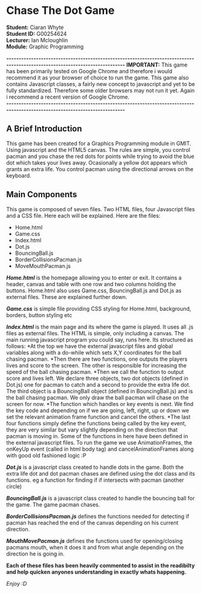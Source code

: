# Chase The Dot Game

**Student:** Ciaran Whyte </br>
**Student ID:** G00254624 </br>
**Lecturer:** Ian Mcloughlin </br>
**Module:** Graphic Programming </br>

**----------------------------------------------------------------------------------------------------------------------------**
**IMPORTANT:** This game has been primarily tested on Google Chrome and therefore i would recommend it as your browser of choice to run the game. This game also contains Javascript classes, a fairly new concept to javascript and yet to be fully standardized. Therefore some older browsers may not run it yet. Again i recommend a recent version of Google Chrome.</br>
**----------------------------------------------------------------------------------------------------------------------------**

## A Brief Introduction

This game has been created for a Graphics Programming module in GMIT. Using javascript and the HTML5 canvas. The rules are simple,
you control pacman and you chase the red dots for points while trying to avoid the blue dot which takes your lives away. Ocasionally
a yellow dot appears which grants an extra life. You control pacman using the directional arrows on the keyboard.

## Main Components

This game is composed of seven files. Two HTML files, four Javascript files and a CSS file. Here each will be explained. Here are the files:

* Home.html
* Game.css
* Index.html
* Dot.js
* BouncingBall.js
* BorderCollisionsPacman.js
* MoveMouthPacman.js

_**Home.html**_ is the homepage allowing you to enter or exit. It contains a header, canvas and table with one row and two columns holding the buttons. Home.html also uses Game.css, BouncingBall.js and Dot.js as external files. These are explained further down.

_**Game.css**_ is simple file providing CSS styling for Home.html, background, borders, button styling etc

_**Index.html**_ is the main page and its where the game is played. It uses all .js files as external files. The HTML is simple, only including a canvas. The main running javascript program you could say, runs here. Its structured as follows: 
*At the top we have the external javascript files and global variables along with a do-while which sets X,Y coordinates for the ball chasing pacman.
*Then there are two functions, one outputs the players lives and score to the screen. The other is responsible for increasing the speed of the ball chasing pacman.
*Then we call the function to output score and lives left. We declare three objects, two dot objects (defined in Dot.js) one for pacman to catch and a second to provide the extra life dot. The third object is a BouncingBall object (defined in BouncingBall.js) and is the ball chasing pacman. We only draw the ball pacman will chase on the screen for now. 
*The function which handles or key events is next. We find the key code and depending on if we are going, left, right, up or down we set the relevant animation frame function and cancel the others.
*The last four functions simply define the functions being called by the key event, they are very similar but vary slightly depending on the direction that pacman is moving in. Some of the functions in here have been defined in the external javascript files. To run the game we use AnimationFrames, the onKeyUp event (called in html body tag) and cancelAnimationFrames along with good old fashioned logic :P 

_**Dot.js**_ is a javascript class created to handle dots in the game. Both the extra life dot and dot pacman chases are defined using the dot class and its functions. eg a function for finding if if intersects with pacman (another circle)

_**BouncingBall.js**_ is a javascript class created to handle the bouncing ball for the game. The game pacman chases.

_**BorderCollisionsPacman.js**_ defines the functions needed for detecting if pacman has reached the end of the canvas depending on his current direction.

_**MouthMovePacman.js**_ defines the functions used for opening/closing pacmans mouth, when it does it and from what angle depending on the direction he is going in.

**Each of these files has been heavily commented to assist in the readibilty and help quicken anyones understanding in exactly whats happening.**

_Enjoy :D_
